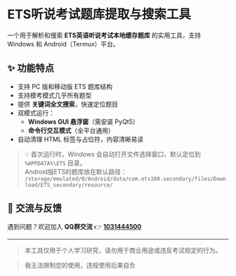 # ETS听说考试题库提取与搜索工具

一个用于解析和搜索 **ETS英语听说考试本地缓存题库** 的实用工具，支持 Windows 和 Android（Termux）平台。

## ✨ 功能特点

- 支持 PC 版和移动版 ETS 题库结构  
- 支持模考模式几乎所有题型  
- 提供 **关键词全文搜索**，快速定位题目  
- 双模式运行：
  - **Windows GUI 悬浮窗**（需安装 PyQt5）
  - **命令行交互模式**（全平台通用）
- 自动清理 HTML 标签与占位符，内容清晰易读

> 💡 首次运行时，Windows 会自动打开文件选择窗口，默认定位到 `%APPDATA%\ETS` 目录。  
> Android版ETS的题库放在默认路径：  
> `/storage/emulated/0/Android/data/com.ets100.secondary/files/Download/ETS_secondary/resource/`

## 📣 交流与反馈

遇到问题？欢迎加入 **QQ群交流** 👉 [**1031444500**](https://qm.qq.com/q/your_group_link)  

---

> 本工具仅用于个人学习研究，请勿用于商业用途或违反考试规定的行为。

> 我无法限制您的使用，违规使用后果自负
